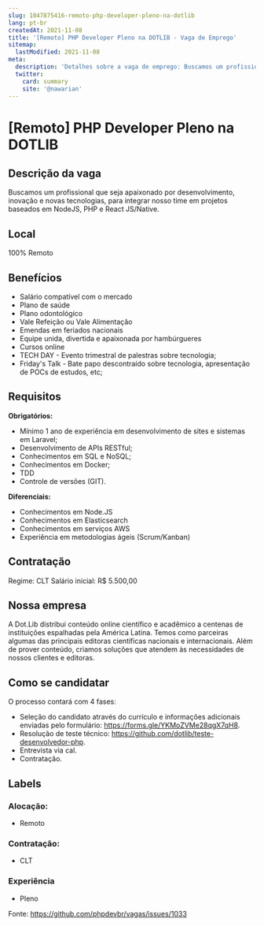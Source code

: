 ```yaml
---
slug: 1047875416-remoto-php-developer-pleno-na-dotlib
lang: pt-br
createdAt: 2021-11-08
title: '[Remoto] PHP Developer Pleno na DOTLIB - Vaga de Emprego'
sitemap:
  lastModified: 2021-11-08
meta:
  description: 'Detalhes sobre a vaga de emprego: Buscamos um profissional que seja apaixonado por desenvolvimento, inovação e novas tecnologias, para integrar nosso time em projetos baseados em NodeJS, PHP e React JS/Native.'
  twitter:
    card: summary
    site: '@nawarian'
---
```


# [Remoto] PHP Developer Pleno na DOTLIB

## Descrição da vaga

Buscamos um profissional que seja apaixonado por desenvolvimento, inovação e novas tecnologias, para integrar nosso time em projetos baseados em NodeJS, PHP e React JS/Native.

## Local

100% Remoto

## Benefícios

- Salário compatível com o mercado
- Plano de saúde
- Plano odontológico
- Vale Refeição ou Vale Alimentação
- Emendas em feriados nacionais
- Equipe unida, divertida e apaixonada por hambúrgueres
- Cursos online
- TECH DAY - Evento trimestral de palestras sobre tecnologia;
- Friday's Talk - Bate papo descontraído sobre tecnologia, apresentação de POCs de estudos, etc;

## Requisitos

**Obrigatórios:**

- Mínimo 1 ano de experiência em desenvolvimento de sites e sistemas em Laravel;
- Desenvolvimento de APIs RESTful;
- Conhecimentos em SQL e NoSQL;
- Conhecimentos em Docker;
- TDD
- Controle de versões (GIT).

**Diferenciais:**

- Conhecimentos em Node.JS
- Conhecimentos em Elasticsearch
- Conhecimentos em serviços AWS
- Experiência em metodologias ágeis (Scrum/Kanban)

## Contratação

Regime: CLT
Salário inicial: R$ 5.500,00

## Nossa empresa

A Dot.Lib distribui conteúdo online científico e acadêmico a centenas de instituições espalhadas pela América Latina. Temos como parceiras algumas das principais editoras científicas nacionais e internacionais. Além de prover conteúdo, criamos soluções que atendem às necessidades de nossos clientes e editoras.

## Como se candidatar

O processo contará com 4 fases:

- Seleção do candidato através do currículo e informações adicionais enviadas pelo formulário: https://forms.gle/YKMoZVMe28qgX7qH8.
- Resolução de teste técnico: https://github.com/dotlib/teste-desenvolvedor-php.
- Entrevista via cal.
- Contratação.

## Labels

<!-- Escolha abaixo, apague as que não fizerem sentido: -->

### Alocação:

- Remoto

### Contratação:

- CLT

### Experiência

- Pleno

Fonte: https://github.com/phpdevbr/vagas/issues/1033